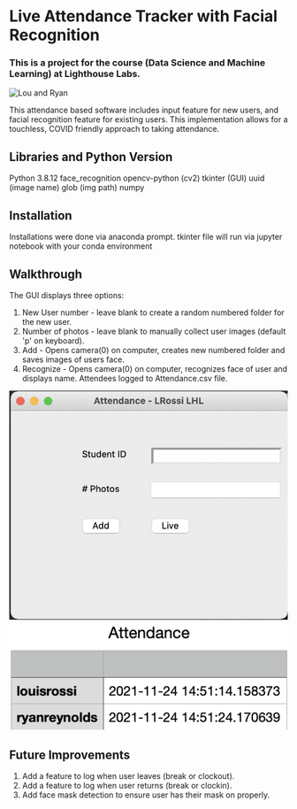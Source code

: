 # Live Attendance Tracker with Facial Recognition
### This is a project for the course (Data Science and Machine Learning) at Lighthouse Labs.

![Lou and Ryan](https://github.com/bmskarate/Finalproject_LHL/blob/main/Readme_Images/Live_feed.png?raw=true)

This attendance based software includes input feature for new users, and facial recognition feature for existing users. This implementation allows for a touchless, COVID friendly approach to taking attendance.


## Libraries and Python Version
Python 3.8.12
face_recognition
opencv-python (cv2)
tkinter (GUI)
uuid (image name)
glob (img path)
numpy


## Installation
Installations were done via anaconda prompt.
tkinter file will run via jupyter notebook with your conda environment


## Walkthrough
The GUI displays three options:
1. New User number - leave blank to create a random numbered folder for the new user. 
2. Number of photos - leave blank to manually collect user images (default 'p' on keyboard).
3. Add - Opens camera(0) on computer, creates new numbered folder and saves images of users face.
4. Recognize - Opens camera(0) on computer, recognizes face of user and displays name. Attendees logged to Attendance.csv file.

![main](https://github.com/bmskarate/Finalproject_LHL/blob/main/Readme_Images/program_mainscreen.png?raw=true)
![main](https://github.com/bmskarate/Finalproject_LHL/blob/main/Readme_Images/attendlog.png?raw=true)


## Future Improvements
1. Add a feature to log when user leaves (break or clockout).
2. Add a feature to log when user returns (break or clockin).
3. Add face mask detection to ensure user has their mask on properly.
